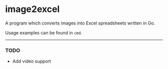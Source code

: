# image2excel
A program which converts images into Excel spreadsheets written in Go.

Usage examples can be found in `cmd`.

---

### TODO
 - Add video support
